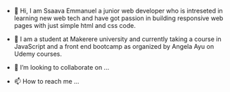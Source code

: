 - 👋 Hi, I am Ssaava Emmanuel a junior web developer who is intreseted in learning new web tech and have got passion in 
building responsive web pages with just simple html and css code.
- 👀 I am a student at Makerere university and currently taking a course in JavaScript and a front end bootcamp as organized by Angela Ayu
on Udemy courses.


- 💞️ I’m looking to collaborate on ...
- 📫 How to reach me ...

